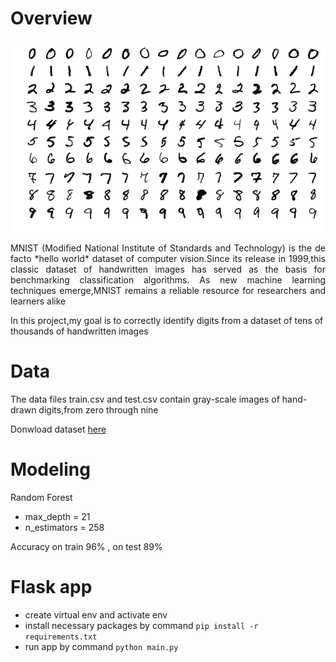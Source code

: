 # Overview
![](images/MnistExamples.png)

<p align="justify"> 
MNIST (Modified National Institute of Standards and Technology) is the de facto *hello world* dataset of computer vision.Since its release in 1999,this classic dataset of handwritten images has served as the basis for benchmarking classification algorithms. As new machine learning techniques emerge,MNIST remains a reliable resource for researchers and learners alike

In this project,my goal is to correctly identify digits from a dataset of tens of thousands of handwritten images
</p>

# Data
The data files train.csv and test.csv contain gray-scale images of hand-drawn digits,from zero through nine

Donwload dataset [here](https://www.kaggle.com/c/digit-recognizer/data)

# Modeling
Random Forest
- max_depth = 21
- n_estimators = 258

Accuracy on train 96% , on test 89%

# Flask app
- create virtual env and activate env
- install necessary packages by command `pip install -r requirements.txt`
- run app by command `python main.py`